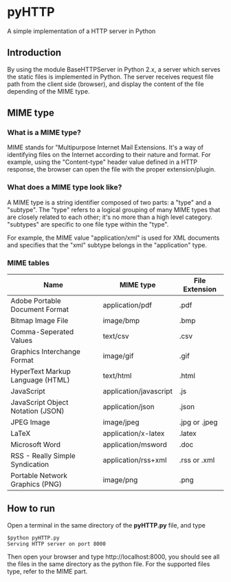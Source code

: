 # pyHTTP
A simple implementation of a HTTP server in Python
## Introduction
By using the module BaseHTTPServer in Python 2.x, a server which serves the static files is implemented in Python. The server receives request file path from the client side (browser), and display the content of the file depending of the MIME type.
## MIME type
### What is a MIME type?
MIME stands for "Multipurpose Internet Mail Extensions. It's a way of identifying files on the Internet according to their nature and format. For example, using the "Content-type" header value defined in a HTTP response, the browser can open the file with the proper extension/plugin.
### What does a MIME type look like?
A MIME type is a string identifier composed of two parts: a "type" and a "subtype". The "type" refers to a logical grouping of many MIME types that are closely related to each other; it's no more than a high level category. "subtypes" are specific to one file type within the "type".

For example, the MIME value "application/xml" is used for XML documents and specifies that the "xml" subtype belongs in the "application" type.
### MIME tables
| Name | MIME type | File Extension |
| --- | --- | --- |
| Adobe Portable Document Format | application/pdf | .pdf |
| Bitmap Image File | image/bmp | .bmp |
| Comma-Seperated Values | text/csv | .csv |
| Graphics Interchange Format | image/gif | .gif |
| HyperText Markup Language (HTML) | text/html | .html |
| JavaScript | application/javascript | .js |
| JavaScript Object Notation (JSON) | application/json | .json |
| JPEG Image | image/jpeg | .jpg or .jpeg |
| LaTeX | application/x-latex | .latex |
| Microsoft Word | application/msword | .doc |
| RSS - Really Simple Syndication | application/rss+xml | .rss or .xml |
| Portable Network Graphics (PNG) | image/png | .png |
## How to run
Open a terminal in the same directory of the __pyHTTP.py__ file, and type
```
$python pyHTTP.py
Serving HTTP server on port 8000
```
Then open your browser and type http://localhost:8000, you should see all the files in the same directory as the python file. For the supported files type, refer to the MIME part.
